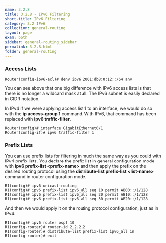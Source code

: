 ```yaml
---
name: 3.2.8
title: 3.2.8 - IPv6 Filtering
short-title: IPv6 Filtering
category: 3.2 IPv6
collection: general-routing
layout: page
exam: both
sidebar: general-routing_sidebar
permalink: 3.2.8.html
folder: general-routing
---
```

### Access Lists
```
Router(config-ipv6-acl)# deny ipv6 2001:db8:0:12::/64 any
```
You can see above that one big difference with IPv6 access lists is that there is no longer a wildcard mask at all. The IPv6 subnet is easily declared in CIDR notation.

In IPv4 if we were applying access list 1 to an interface, we would do so with the **ip access-group 1** command. With IPv6, that command has been replaced with **ipv6 traffic-filter**.
```
Router(config)# interface GigabitEthernet0/1
Router(config-if)# ipv6 traffic-filter 1
```

### Prefix Lists
You can use prefix lists for filtering in much the same way as you could with IPv4 prefix lists. You declare the prefix list in general configuration mode with <b>ipv6 prefix-list \<prefix-name></b> and then apply the prefix on the desired routing protocol using the <b>distribute-list prefix-list \<list-name></b> command in router configuration mode.
```
R1(config)# ipv6 unicast-routing
R1(config)# ipv6 prefix-list ipv6_all seq 10 permit AB00::/1/128
R1(config)# ipv6 prefix-list ipv6_all seq 20 permit AB10::/1/128
R1(config)# ipv6 prefix-list ipv6_all seq 30 permit AB20::/1/128
```
And then we would apply it on the routing protocol configuration, just as in IPv4.
```
R1(config)# ipv6 router ospf 10
R1(config-router)# router-id 2.2.2.2
R1(config-router)# distribute-list prefix-list ipv6_all in
R1(config-router)# exit
```
